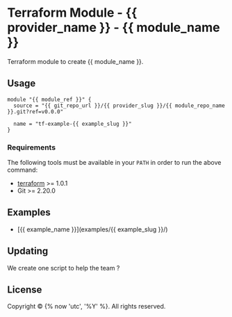 # Terraform Module - {{ provider_name }} - {{ module_name }}

Terraform module to create {{ module_name }}.

## Usage

```hcl
module "{{ module_ref }}" {
  source = "{{ git_repo_url }}/{{ provider_slug }}/{{ module_repo_name }}.git?ref=v0.0.0"

  name = "tf-example-{{ example_slug }}"
}
```

### Requirements

The following tools must be available in your `PATH` in order to run the above command:

- [terraform](https://www.terraform.io/downloads.html) >= 1.0.1
- Git >= 2.20.0

## Examples

- [{{ example_name }}](examples/{{ example_slug }}/)

<!-- BEGINNING OF PRE-COMMIT-TERRAFORM DOCS HOOK -->
<!-- END OF PRE-COMMIT-TERRAFORM DOCS HOOK -->

## Updating 

We create one script to help the team ?

## License

Copyright © {% now 'utc', '%Y' %}. All rights reserved.
